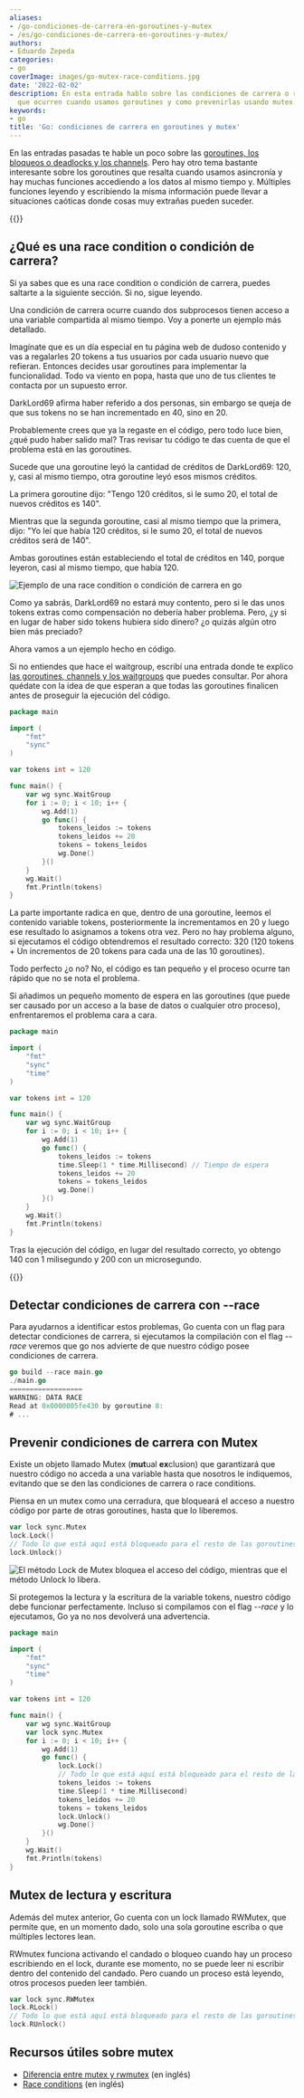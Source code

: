 ```yaml
---
aliases:
- /go-condiciones-de-carrera-en-goroutines-y-mutex
- /es/go-condiciones-de-carrera-en-goroutines-y-mutex/
authors:
- Eduardo Zepeda
categories:
- go
coverImage: images/go-mutex-race-conditions.jpg
date: '2022-02-02'
description: En esta entrada hablo sobre las condiciones de carrera o race conditions
  que ocurren cuando usamos goroutines y como prevenirlas usando mutex.
keywords:
- go
title: 'Go: condiciones de carrera en goroutines y mutex'
---
```


En las entradas pasadas te hable un poco sobre las [goroutines, los bloqueos o deadlocks y los channels](/es/go/go-channels-entendiendo-los-deadlocks-o-puntos-muertos/). Pero hay otro tema bastante interesante sobre los goroutines que resalta cuando usamos asincronía y hay muchas funciones accediendo a los datos al mismo tiempo y. Múltiples funciones leyendo y escribiendo la misma información puede llevar a situaciones caóticas donde cosas muy extrañas pueden suceder.

{{<box link="/es/go/pages/go-programming-language-tutorial/" image="https://res.cloudinary.com/dwrscezd2/image/upload/v1717959563/Go_gopher_favicon_uzxa20.svg" type="info" message="¡Hola! ¿Ya sabes que tengo un tutorial completo del lenguaje de programación Go completamente gratis?, puedes encontrarlo directamente en la barra del menú superior o haciendo clic en este panel">}}

## ¿Qué es una race condition o condición de carrera?

Si ya sabes que es una race condition o condición de carrera, puedes saltarte a la siguiente sección. Si no, sigue leyendo.

Una condición de carrera ocurre cuando dos subprocesos tienen acceso a una variable compartida al mismo tiempo. Voy a ponerte un ejemplo más detallado.

Imagínate que es un día especial en tu página web de dudoso contenido y vas a regalarles 20 tokens a tus usuarios por cada usuario nuevo que refieran. Entonces decides usar goroutines para implementar la funcionalidad. Todo va viento en popa, hasta que uno de tus clientes te contacta por un supuesto error.

DarkLord69 afirma haber referido a dos personas, sin embargo se queja de que sus tokens no se han incrementado en 40, sino en 20.

Probablemente crees que ya la regaste en el código, pero todo luce bien, ¿qué pudo haber salido mal? Tras revisar tu código te das cuenta de que el problema está en las goroutines.

Sucede que una goroutine leyó la cantidad de créditos de DarkLord69: 120, y, casi al mismo tiempo, otra goroutine leyó esos mismos créditos.

La primera goroutine dijo: "Tengo 120 créditos, si le sumo 20, el total de nuevos créditos es 140".

Mientras que la segunda goroutine, casi al mismo tiempo que la primera, dijo: "Yo leí que había 120 créditos, si le sumo 20, el total de nuevos créditos será de 140".

Ambas goroutines están estableciendo el total de créditos en 140, porque leyeron, casi al mismo tiempo, que había 120.

![Ejemplo de una race condition o condición de carrera en go](images/race-conditions-go.png "Ejemplo de una race condition o condición de carrera en go.")

Como ya sabrás, DarkLord69 no estará muy contento, pero si le das unos tokens extras como compensación no debería haber problema. Pero, ¿y si en lugar de haber sido tokens hubiera sido dinero? ¿o quizás algún otro bien más preciado?

Ahora vamos a un ejemplo hecho en código.

Si no entiendes que hace el waitgroup, escribí una entrada donde te explico [las goroutines, channels y los waitgroups](/es/go/go-uso-de-channels-o-canales-para-comunicar-goroutinas/) que puedes consultar. Por ahora quédate con la idea de que esperan a que todas las goroutines finalicen antes de proseguir la ejecución del código.

```go
package main

import (
	"fmt"
	"sync"
)

var tokens int = 120

func main() {
	var wg sync.WaitGroup
	for i := 0; i < 10; i++ {
		wg.Add(1)
		go func() {
			tokens_leidos := tokens
			tokens_leidos += 20
			tokens = tokens_leidos
			wg.Done()
		}()
	}
	wg.Wait()
	fmt.Println(tokens)
}
```

La parte importante radica en que, dentro de una goroutine, leemos el contenido variable tokens, posteriormente la incrementamos en 20 y luego ese resultado lo asignamos a tokens otra vez. Pero no hay problema alguno, si ejecutamos el código obtendremos el resultado correcto: 320 (120 tokens + Un incrementos de 20 tokens para cada una de las 10 goroutines).

Todo perfecto ¿o no? No, el código es tan pequeño y el proceso ocurre tan rápido que no se nota el problema.

Si añadimos un pequeño momento de espera en las goroutines (que puede ser causado por un acceso a la base de datos o cualquier otro proceso), enfrentaremos el problema cara a cara.

```go
package main

import (
	"fmt"
	"sync"
	"time"
)

var tokens int = 120

func main() {
	var wg sync.WaitGroup
	for i := 0; i < 10; i++ {
		wg.Add(1)
		go func() {
			tokens_leidos := tokens
			time.Sleep(1 * time.Millisecond) // Tiempo de espera
			tokens_leidos += 20
			tokens = tokens_leidos
			wg.Done()
		}()
	}
	wg.Wait()
	fmt.Println(tokens)
}
```

Tras la ejecución del código, en lugar del resultado correcto, yo obtengo 140 con 1 milisegundo y 200 con un microsegundo.

{{<ad>}}

## Detectar condiciones de carrera con --race

Para ayudarnos a identificar estos problemas, Go cuenta con un flag para detectar condiciones de carrera, si ejecutamos la compilación con el flag _\--race_ veremos que go nos advierte de que nuestro código posee condiciones de carrera.

```go
go build --race main.go
./main.go
==================
WARNING: DATA RACE
Read at 0x0000005fe430 by goroutine 8:
# ...
```

## Prevenir condiciones de carrera con Mutex

Existe un objeto llamado Mutex (**mut**ual **ex**clusion) que garantizará que nuestro código no acceda a una variable hasta que nosotros le indiquemos, evitando que se den las condiciones de carrera o race conditions.

Piensa en un mutex como una cerradura, que bloqueará el acceso a nuestro código por parte de otras goroutines, hasta que lo liberemos.

```go
var lock sync.Mutex
lock.Lock()
// Todo lo que está aquí está bloqueado para el resto de las goroutines
lock.Unlock()
```

![El método Lock de Mutex bloquea el acceso del código, mientras que el método Unlock lo libera.](images/mutex-lock-en-go.png "Funcionamiento del Mutex en go")

Si protegemos la lectura y la escritura de la variable tokens, nuestro código debe funcionar perfectamente. Incluso si compilamos con el flag _\--race_ y lo ejecutamos, Go ya no nos devolverá una advertencia.

```go
package main

import (
	"fmt"
	"sync"
	"time"
)

var tokens int = 120

func main() {
	var wg sync.WaitGroup
	var lock sync.Mutex
	for i := 0; i < 10; i++ {
		wg.Add(1)
		go func() {
			lock.Lock()
			// Todo lo que está aquí está bloqueado para el resto de las goroutines
			tokens_leidos := tokens
			time.Sleep(1 * time.Millisecond)
			tokens_leidos += 20
			tokens = tokens_leidos
			lock.Unlock()
			wg.Done()
		}()
	}
	wg.Wait()
	fmt.Println(tokens)
}
```

## Mutex de lectura y escritura

Además del mutex anterior, Go cuenta con un lock llamado RWMutex, que permite que, en un momento dado, solo una sola goroutine escriba o que múltiples lectores lean.

RWmutex funciona activando el candado o bloqueo cuando hay un proceso escribiendo en el lock, durante ese momento, no se puede leer ni escribir dentro del contenido del candado. Pero cuando un proceso está leyendo, otros procesos pueden leer también.

```go
var lock sync.RWMutex
lock.RLock()
// Todo lo que está aquí está bloqueado para el resto de las goroutines
lock.RUnlock()
```

## Recursos útiles sobre mutex

- [Diferencia entre mutex y rwmutex](https://programmer.help/blogs/difference-between-mutex-and-rwmutex.html) (en inglés)
- [Race conditions](https://cloudxlab.com/blog/race-condition-and-deadlock/) (en inglés)